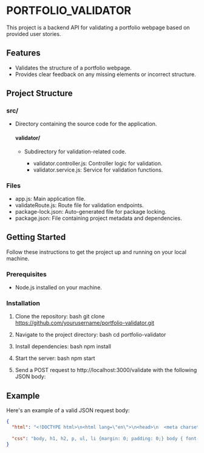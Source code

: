 # PORTFOLIO_VALIDATOR

This project is a backend API for validating a portfolio webpage based on provided user stories.

## Features
- Validates the structure of a portfolio webpage.
- Provides clear feedback on any missing elements or incorrect structure.

## Project Structure

### src/
- Directory containing the source code for the application.

  #### validator/
  - Subdirectory for validation-related code.

    - validator.controller.js: Controller logic for validation.
    - validator.service.js: Service for validation functions.

### Files
- app.js: Main application file.
- validateRoute.js: Route file for validation endpoints.
- package-lock.json: Auto-generated file for package locking.
- package.json: File containing project metadata and dependencies.


## Getting Started
Follow these instructions to get the project up and running on your local machine.

### Prerequisites
- Node.js installed on your machine.

### Installation
1. Clone the repository:
   bash
   git clone https://github.com/yourusername/portfolio-validator.git

2. Navigate to the project directory:
   bash
   cd portfolio-validator

3. Install dependencies:
   bash
   npm install
   
4. Start the server:
   bash
   npm start

5. Send a POST request to http://localhost:3000/validate with the following JSON body:

## Example
Here's an example of a valid JSON request body:


```json
{
  "html": "<!DOCTYPE html>\n<html lang=\"en\">\n<head>\n  <meta charset=\"UTF-8\">\n  <meta name=\"viewport\" content=\"width=device-width, initial-scale=1.0\">\n  <link rel=\"stylesheet\" href=\"styles.css\">\n  <title>My Portfolio</title>\n</head>\n<body>\n  <!-- Navbar -->\n  <nav id=\"navbar\">\n    <ul>\n      <li><a href=\"#welcome-section\">Home</a></li>\n      <li><a href=\"#projects\">Projects</a></li>\n      <li><a href=\"https://github.com/yourusername\" target=\"_blank\" id=\"profile-link\">GitHub</a></li>\n    </ul>\n  </nav>\n\n  <!-- Welcome Section -->\n  <section id=\"welcome-section\">\n    <div class=\"welcome-container\">\n      <h1>Welcome to My Portfolio</h1>\n    </div>\n  </section>\n\n  <!-- Projects Section -->\n  <section id=\"projects\">\n    <div class=\"project-tile\">\n      <h2>Project Title</h2>\n      <p>Description of the project.</p>\n      <a href=\"#\">View Project</a>\n    </div>\n  </section>\n\n  <script src=\"script.js\"></script>\n</body>\n</html>",
  
  "css": "body, h1, h2, p, ul, li {margin: 0; padding: 0;} body { font-family: Arial, sans-serif background-color: #f7f7f7;} #navbar { background-color: #333; position: fixed; width: 100%; top: 0;z-index: 1000;} #navbar ul { list-style-type: none; margin: 0; padding: 0; overflow: hidden;} #navbar li { float: left;} #navbar li a { display: block; color: white; text-align: center;padding: 14px 20px;text-decoration: none;} #navbar li a:hover { background-color: #555;} #welcome-section { height: 100vh;display: flex; justify-content: center; align-items: center; background-color: #007bff; color: white;}.welcome-container {text-align: center;}#projects {padding: 20px;}.project-tile { background-color: white; border-radius: 5px; padding: 20px; margin-bottom: 20px;} .project-tile h2 {margin-bottom: 10px;}.project-tile a {color: #007bff;text-decoration: none;}.project-tile a:hover {text-decoration: underline;}@media (max-width: 768px) {.project-tile {padding: 10px;}"
}
